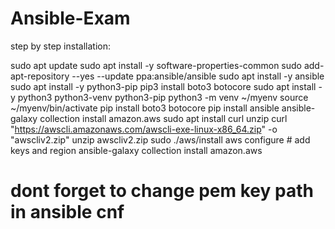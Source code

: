 # Ansible-Exam
step by step installation:

sudo apt update
sudo apt install -y software-properties-common
sudo add-apt-repository --yes --update ppa:ansible/ansible
sudo apt install -y ansible
sudo apt install -y python3-pip
pip3 install boto3 botocore
sudo apt install -y python3 python3-venv python3-pip
python3 -m venv ~/myenv
source ~/myenv/bin/activate
pip install boto3 botocore
pip install ansible
ansible-galaxy collection install amazon.aws
sudo apt install curl unzip
curl "https://awscli.amazonaws.com/awscli-exe-linux-x86_64.zip" -o "awscliv2.zip"
unzip awscliv2.zip
sudo ./aws/install
aws configure # add keys and region
ansible-galaxy collection install amazon.aws

# dont forget to change pem key path in ansible cnf
